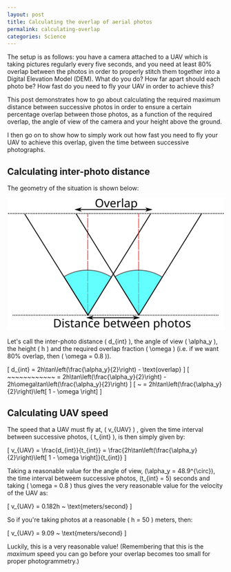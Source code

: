 ```yaml
---
layout: post
title: Calculating the overlap of aerial photos
permalink: calculating-overlap
categories: Science
---
```


The setup is as follows: you have a camera attached to a UAV which is taking pictures regularly every five seconds, and you need at least 80% overlap between the photos in order to properly stitch them together into a Digital Elevation Model (DEM). What do you do? How far apart should each photo be? How fast do you need to fly your UAV in order to achieve this?

This post demonstrates how to go about calculating the required maximum distance between successive photos in order to ensure a certain percentage overlap between those photos, as a function of the required overlap, the angle of view of the camera and your height above the ground.

I then go on to show how to simply work out how fast you need to fly your UAV to achieve this overlap, given the time between successive photographs.

<!--more-->

## Calculating inter-photo distance

The geometry of the situation is shown below:

![geometry of overlap](/public/media/calculating-overlap/overlap.svg)

Let's call the inter-photo distance \( d_{int} \), the angle of view \( \alpha_y \), the height \( h \) and the required overlap fraction \( \omega \) (i.e. if we want 80% overlap, then \( \omega = 0.8 \)).

\[ d_{int}      = 2h\tan\left(\frac{\alpha_y}{2}\right) - \text{overlap} \]
\[ ~~~~~~~~~~~~ = 2h\tan\left(\frac{\alpha_y}{2}\right) - 2h\omega\tan\left(\frac{\alpha_y}{2}\right) \]
\[ ~            = 2h\tan\left(\frac{\alpha_y}{2}\right)\left[ 1 - \omega \right] \]

## Calculating UAV speed

The speed that a UAV must fly at, \( v_{UAV} \) , given the time interval between successive photos, \( t_{int} \), is then simply given by:

\[ v_{UAV} = \frac{d_{int}}{t_{int}} = \frac{2h\tan\left(\frac{\alpha_y}{2}\right)\left[ 1 - \omega \right]}{t_{int}} \]

Taking a reasonable value for the angle of view, \(\alpha_y = 48.9^{\circ}\), the time interval betweem successive photos, \(t_{int} = 5\) seconds and taking \( \omega = 0.8 \) thus gives the very reasonable value for the velocity of the UAV as:

\[ v_{UAV} = 0.182h ~ \text{meters/second} \]

So if you're taking photos at a reasonable \( h = 50 \) meters, then:

\[ v_{UAV} = 9.09 ~ \text{meters/second} \]

Luckily, this is a very reasonable value! (Remembering that this is the *maximum* speed you can go before your overlap becomes too small for proper photogrammetry.)
